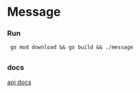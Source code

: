 # Message

### Run

```shell
 go mod download && go build && ./message
```

##
### docs
[api docs](https://yeyongping-app-dev.postman.co/collections/667548-54ce81eb-6804-4b69-9ad6-ac6c1b8f1345?version=latest&workspace=f46ab871-f655-4c22-817b-d900da2e8887)


